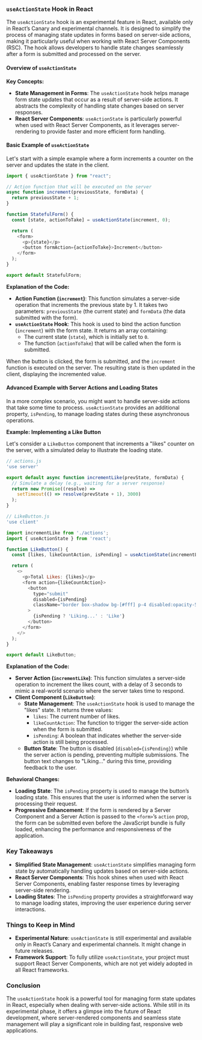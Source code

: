 ### `useActionState` Hook in React

The `useActionState` hook is an experimental feature in React, available only in React’s Canary and experimental channels. It is designed to simplify the process of managing state updates in forms based on server-side actions, making it particularly useful when working with React Server Components (RSC). The hook allows developers to handle state changes seamlessly after a form is submitted and processed on the server.

#### Overview of `useActionState`

**Key Concepts:**
- **State Management in Forms**: The `useActionState` hook helps manage form state updates that occur as a result of server-side actions. It abstracts the complexity of handling state changes based on server responses.
- **React Server Components**: `useActionState` is particularly powerful when used with React Server Components, as it leverages server-rendering to provide faster and more efficient form handling.

#### Basic Example of `useActionState`

Let's start with a simple example where a form increments a counter on the server and updates the state in the client.

```javascript
import { useActionState } from "react";

// Action function that will be executed on the server
async function increment(previousState, formData) {
  return previousState + 1;
}

function StatefulForm() {
  const [state, actionToTake] = useActionState(increment, 0);

  return (
    <form>
      <p>{state}</p>
      <button formAction={actionToTake}>Increment</button>
    </form>
  );
}

export default StatefulForm;
```

**Explanation of the Code:**
- **Action Function (`increment`)**: This function simulates a server-side operation that increments the previous state by 1. It takes two parameters: `previousState` (the current state) and `formData` (the data submitted with the form).
- **`useActionState` Hook**: This hook is used to bind the action function (`increment`) with the form state. It returns an array containing:
  - The current state (`state`), which is initially set to `0`.
  - The function (`actionToTake`) that will be called when the form is submitted.

When the button is clicked, the form is submitted, and the `increment` function is executed on the server. The resulting state is then updated in the client, displaying the incremented value.

#### Advanced Example with Server Actions and Loading States

In a more complex scenario, you might want to handle server-side actions that take some time to process. `useActionState` provides an additional property, `isPending`, to manage loading states during these asynchronous operations.

**Example: Implementing a Like Button**

Let's consider a `LikeButton` component that increments a "likes" counter on the server, with a simulated delay to illustrate the loading state.

```javascript
// actions.js
'use server'

export default async function incrementLike(prevState, formData) {
  // Simulate a delay (e.g., waiting for a server response)
  return new Promise((resolve) =>
    setTimeout(() => resolve(prevState + 1), 3000)
  );
}

// LikeButton.js
'use client'

import incrementLike from './actions';
import { useActionState } from 'react';

function LikeButton() {
  const [likes, likeCountAction, isPending] = useActionState(incrementLike, 0);

  return (
    <>
      <p>Total Likes: {likes}</p>
      <form action={likeCountAction}>
        <button
          type="submit"
          disabled={isPending}
          className="border box-shadow bg-[#fff] p-4 disabled:opacity-50 disabled:cursor-not-allowed"
        >
          {isPending ? 'Liking...' : 'Like'}
        </button>
      </form>
    </>
  );
}

export default LikeButton;
```

**Explanation of the Code:**
- **Server Action (`incrementLike`)**: This function simulates a server-side operation to increment the likes count, with a delay of 3 seconds to mimic a real-world scenario where the server takes time to respond.
- **Client Component (`LikeButton`)**:
  - **State Management**: The `useActionState` hook is used to manage the "likes" state. It returns three values:
    - `likes`: The current number of likes.
    - `likeCountAction`: The function to trigger the server-side action when the form is submitted.
    - `isPending`: A boolean that indicates whether the server-side action is still being processed.
  - **Button State**: The button is disabled (`disabled={isPending}`) while the server action is pending, preventing multiple submissions. The button text changes to "Liking..." during this time, providing feedback to the user.

**Behavioral Changes:**
- **Loading State**: The `isPending` property is used to manage the button’s loading state. This ensures that the user is informed when the server is processing their request.
- **Progressive Enhancement**: If the form is rendered by a Server Component and a Server Action is passed to the `<form>`’s `action` prop, the form can be submitted even before the JavaScript bundle is fully loaded, enhancing the performance and responsiveness of the application.

### Key Takeaways

- **Simplified State Management**: `useActionState` simplifies managing form state by automatically handling updates based on server-side actions.
- **React Server Components**: This hook shines when used with React Server Components, enabling faster response times by leveraging server-side rendering.
- **Loading States**: The `isPending` property provides a straightforward way to manage loading states, improving the user experience during server interactions.

### Things to Keep in Mind

- **Experimental Nature**: `useActionState` is still experimental and available only in React’s Canary and experimental channels. It might change in future releases.
- **Framework Support**: To fully utilize `useActionState`, your project must support React Server Components, which are not yet widely adopted in all React frameworks.

### Conclusion

The `useActionState` hook is a powerful tool for managing form state updates in React, especially when dealing with server-side actions. While still in its experimental phase, it offers a glimpse into the future of React development, where server-rendered components and seamless state management will play a significant role in building fast, responsive web applications.